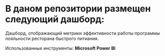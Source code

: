 # В даном репозитории размещен следующий дашборд:

Дашборд, отображающий метрики эффективности работы программы лояльности ресторана быстрого питиания.

Использованные инструменты: **Microsoft Power BI**
